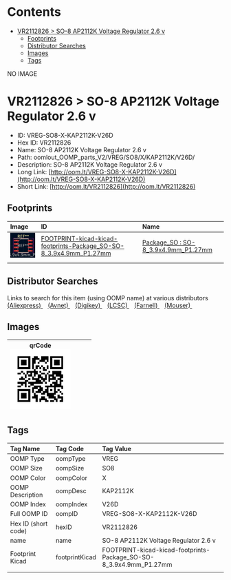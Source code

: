 



Contents
========

* [VR2112826 > SO-8 AP2112K Voltage Regulator 2.6 v](#vr2112826--so-8-ap2112k-voltage-regulator-26-v)
	* [Footprints](#footprints)
	* [Distributor Searches](#distributor-searches)
	* [Images](#images)
	* [Tags](#tags)
  
NO IMAGE  
# VR2112826 > SO-8 AP2112K Voltage Regulator 2.6 v

- ID: VREG-SO8-X-KAP2112K-V26D
- Hex ID: VR2112826
- Name: SO-8 AP2112K Voltage Regulator 2.6 v
- Path: oomlout_OOMP_parts_V2/VREG/SO8/X/KAP2112K/V26D/
- Description: SO-8 AP2112K Voltage Regulator 2.6 v
- Long Link: [http://oom.lt/VREG-SO8-X-KAP2112K-V26D](http://oom.lt/VREG-SO8-X-KAP2112K-V26D)
- Short Link: [http://oom.lt/VR2112826](http://oom.lt/VR2112826)

## Footprints
  

|Image|ID|Name|
| :--- | :--- | :--- |
|[![](https://raw.githubusercontent.com/oomlout/oomlout_OOMP_eda_V2/main/FOOTPRINT/kicad/kicad-footprints/Package_SO/SO-8_3.9x4.9mm_P1.27mm/image_140.png)](https://github.com/oomlout/oomlout_OOMP_eda_V2/tree/main/FOOTPRINT/kicad/kicad-footprints/Package_SO/SO-8_3.9x4.9mm_P1.27mm/)|[FOOTPRINT-kicad-kicad-footprints-Package_SO-SO-8_3.9x4.9mm_P1.27mm](https://github.com/oomlout/oomlout_OOMP_eda_V2/tree/main/FOOTPRINT/kicad/kicad-footprints/Package_SO/SO-8_3.9x4.9mm_P1.27mm/)|[Package_SO : SO-8_3.9x4.9mm_P1.27mm](https://github.com/oomlout/oomlout_OOMP_eda_V2/tree/main/FOOTPRINT/kicad/kicad-footprints/Package_SO/SO-8_3.9x4.9mm_P1.27mm/)|
||||

## Distributor Searches
  
Links to search for this item (using OOMP name) at various distributors  
[(Aliexpress) ](https://www.aliexpress.com/wholesale?SearchText=1117SO-8+AP2112K+Voltage+Regulator+2.6+v)&nbsp;&nbsp;&nbsp;[(Avnet) ](https://www.avnet.com/shop/us/search/SO-8+AP2112K+Voltage+Regulator+2.6+v)&nbsp;&nbsp;&nbsp;[(Digikey) ](https://www.digikey.co.uk/en/products/result?s=SO-8+AP2112K+Voltage+Regulator+2.6+v)&nbsp;&nbsp;&nbsp;[(LCSC) ](https://www.lcsc.com/search?q=SO-8+AP2112K+Voltage+Regulator+2.6+v)&nbsp;&nbsp;&nbsp;[(Farnell) ](https://uk.farnell.com/search?st=SO-8+AP2112K+Voltage+Regulator+2.6+v)&nbsp;&nbsp;&nbsp;[(Mouser) ](https://www.mouser.com/c/?q=SO-8+AP2112K+Voltage+Regulator+2.6+v)&nbsp;&nbsp;&nbsp;
## Images
  

|qrCode<br>[![](https://raw.githubusercontent.com/oomlout/oomlout_OOMP_parts_V2/main/VREG/SO8/X/KAP2112K/V26D/qrCode_140.png)](https://github.com/oomlout/oomlout_OOMP_parts_V2/tree/main/VREG/SO8/X/KAP2112K/V26D/qrCode.png)||||
| :---: | :---: | :---: | :---: |

## Tags
  

|Tag Name|Tag Code|Tag Value|
| :--- | :--- | :--- |
|OOMP Type|oompType|VREG|
|OOMP Size|oompSize|SO8|
|OOMP Color|oompColor|X|
|OOMP Description|oompDesc|KAP2112K|
|OOMP Index|oompIndex|V26D|
|Full OOMP ID|oompID|VREG-SO8-X-KAP2112K-V26D|
|Hex ID (short code)|hexID|VR2112826|
|name|name|SO-8 AP2112K Voltage Regulator 2.6 v|
|Footprint Kicad|footprintKicad|FOOTPRINT-kicad-kicad-footprints-Package_SO-SO-8_3.9x4.9mm_P1.27mm|
||||
